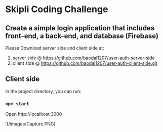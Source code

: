 # Skipli Coding Challenge
## Create a simple login application that includes front-end, a back-end, and database (Firebase)

Please Download server side and client side at:
1. server side @ https://github.com/baodai1207/user-auth-server-side
2. client side @ https://github.com/baodai1207/user-auth-client-side.git


## Client side
In the project directory, you can run:

### `npm start`

Open http://localhost:3000

!(/images/Capture.PNG)
